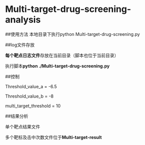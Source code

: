 # Multi-target-drug-screening-analysis
##使用方法
  本地目录下执行python Multi-target-drug-screening.py
  
##log文件存放

**每个靶点日志文件**存放在当前目录（脚本也位于当前目录）

执行脚本**python  ./Multi-target-drug-screening.py**

##控制 

Threshold_value_a = -6.5

Threshold_value_b = -8

multi_target_threshold = 10

##结果分析

单个靶点结果文件

多个靶标及击中次数文件位于**Multi-target-result**
